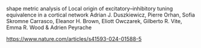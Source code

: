 
shape metric analysis of Local origin of excitatory–inhibitory tuning equivalence in a cortical network
Adrian J. Duszkiewicz, Pierre Orhan, Sofia Skromne Carrasco, Eleanor H. Brown, Eliott Owczarek, Gilberto R. Vite, Emma R. Wood & Adrien Peyrache 

https://www.nature.com/articles/s41593-024-01588-5
